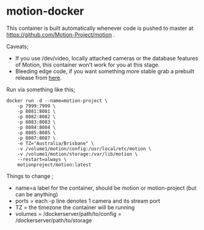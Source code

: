 # motion-docker

This container is built automatically whenever code is pushed to master at https://github.com/Motion-Project/motion .

Caveats;
- If you use /dev/video, locally attached cameras or the database features of Motion, this container won't work for you at this stage.  
- Bleeding edge code, if you want something more stable grab a prebuilt release from [here](https://github.com/Motion-Project/motion/releases).

Run via something like this;

```
docker run -d --name=motion-project \
    -p 7999:7999 \
    -p 8081:8081 \
    -p 8082:8082 \
    -p 8083:8083 \
    -p 8084:8084 \
    -p 8085:8085 \
    -p 8087:8087 \
    -e TZ="Australia/Brisbane" \
    -v /volume1/motion/config:/usr/local/etc/motion \
    -v /volume1/motion/storage:/var/lib/motion \
    --restart=always \
    motionproject/motion:latest
```

Things to change ;
- name=a label for the container, should be motion or motion-project (but can be anything)
- ports = each -p line denotes 1 camera and its stream port
- TZ = the timezone the container will be running
- volumes = /dockerserver/path/to/config
          = /dockerserver/path/to/storage
